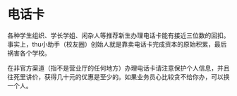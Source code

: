 # 电话卡

各种学生组织、学长学姐、闲杂人等推荐新生办理电话卡能有接近三位数的回扣。事实上，thu小助手（校友圈）创始人就是靠卖电话卡完成资本的原始积累，最后祸害各个学校。

在非官方渠道（指不是营业厅的任何地方）办理电话卡请注意保护个人信息，并且往死里讲价，获得几十元的优惠是至少的。如果业务员心比较贪不给你办，可以换一个人。
